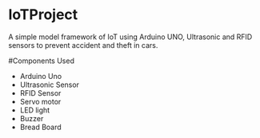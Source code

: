 # IoTProject
A simple model framework of IoT using Arduino UNO, Ultrasonic and RFID sensors to prevent accident and theft in cars.

#Components Used
* Arduino Uno
* Ultrasonic Sensor
* RFID Sensor
* Servo motor
* LED light
* Buzzer
* Bread Board
